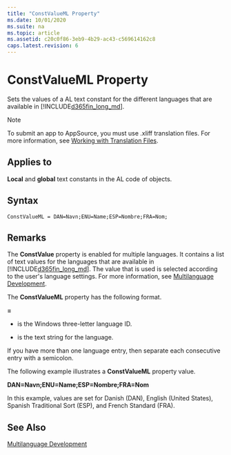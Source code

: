 ```yaml
---
title: "ConstValueML Property"
ms.date: 10/01/2020
ms.suite: na
ms.topic: article
ms.assetid: c20c0f86-3eb9-4b29-ac43-c569614162c8
caps.latest.revision: 6
---
```


# ConstValueML Property

Sets the values of a AL text constant for the different languages that are available in [!INCLUDE[d365fin_long_md](../includes/d365fin_long_md.md)].  

> [!NOTE]  
> To submit an app to AppSource, you must use .xliff translation files. For more information, see [Working with Translation Files](../devenv-work-with-translation-files.md).
  
## Applies to  
 **Local** and **global** text constants in the AL code of objects.  
 
## Syntax

```AL
ConstValueML = DAN=Navn;ENU=Name;ESP=Nombre;FRA=Nom;
```

## Remarks  

The **ConstValue** property is enabled for multiple languages. It contains a list of text values for the languages that are available in [!INCLUDE[d365fin_long_md](../includes/d365fin_long_md.md)]. The value that is used is selected according to the user's language settings. For more information, see [Multilanguage Development](../devenv-multilanguage-development.md).  
  
The **ConstValueML** property has the following format.  
  
**<Language ID>=<string>**  
  
- **<Language ID>** is the Windows three-letter language ID.  
  
- **<string>** is the text string for the language.  
  
If you have more than one language entry, then separate each consecutive entry with a semicolon.  
  
The following example illustrates a **ConstValueML** property value.  
  
**DAN=Navn;ENU=Name;ESP=Nombre;FRA=Nom**  
  
In this example, values are set for Danish (DAN), English (United States), Spanish Traditional Sort (ESP), and French Standard (FRA).  
  
## See Also  

<!-- [How to: Change the Language in the User Interface](How-to--Change-the-Language-in-the-User-Interface.md)  --> 
[Multilanguage Development](../devenv-multilanguage-development.md)